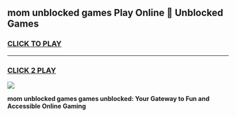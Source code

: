 
## mom unblocked games Play Online 👋 Unblocked Games
<h3>
<a href="https://premium.freeplayer.one?title=mom_unblocked_games&ref=19F">CLICK TO PLAY</a></h3>
<hr>

<h3>
<a href="https://premium.freeplayer.one?title=mom_unblocked_games&ref=19F">CLICK 2 PLAY</a>
  
</h3>

<a href="https://premium.freeplayer.one?title=mom_unblocked_games&ref=19F"><img src="https://clearcache.store/games.png"></a>


**mom unblocked games games unblocked: Your Gateway to Fun and Accessible Online Gaming**
